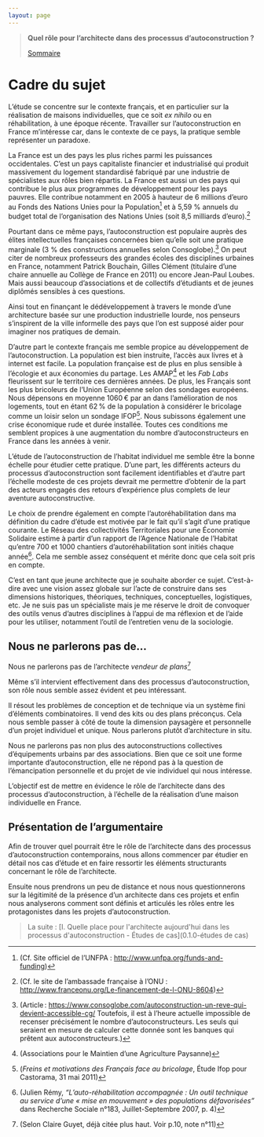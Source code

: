 ```yaml
---
layout: page
---
```

> **Quel rôle pour l’architecte dans des processus d’autoconstruction ?**
>
>[Sommaire](0.0-sommaire)

# Cadre du sujet

L’étude se concentre sur le contexte français, et en particulier sur la réalisation de maisons individuelles, que ce soit *ex nihilo* ou en réhabilitation, à une époque récente.
Travailler sur l’autoconstruction en France m’intéresse car, dans le contexte de ce pays, la pratique semble représenter un paradoxe.

La France est un des pays les plus riches parmi les puissances occidentales. C’est un pays capitaliste financier et industrialisé qui produit massivement du logement standardisé fabriqué par une industrie de spécialistes aux rôles bien répartis. La France est aussi un des pays qui contribue le plus aux programmes de développement pour les pays pauvres. Elle contribue notamment en 2005 à hauteur de 6 millions d’euro au Fonds des Nations Unies pour la Population[^1] et à 5,59 % annuels du budget total de l’organisation des Nations Unies (soit 8,5 milliards d’euro).[^2]

[^1]: (Cf. Site officiel de l’UNFPA : http://www.unfpa.org/funds-and-funding)

[^2]: (Cf. le site de l’ambassade française à l’ONU : http://www.franceonu.org/Le-financement-de-l-ONU-8604)

Pourtant dans ce même pays, l’autoconstruction est populaire auprès des élites intellectuelles françaises concernées bien qu’elle soit une pratique marginale (3 % des constructions annuelles selon Consoglobe).[^3] On peut citer de nombreux professeurs des grandes écoles des disciplines urbaines en France, notamment Patrick Bouchain, Gilles Clément (titulaire d’une chaire annuelle au Collège de France en 2011) ou encore Jean-Paul Loubes. Mais aussi beaucoup d’associations et de collectifs d’étudiants et de jeunes diplômés sensibles à ces questions.

[^3]: (Article : https://www.consoglobe.com/autoconstruction-un-reve-qui-devient-accessible-cg/ Toutefois, il est à l’heure actuelle impossible de recenser précisément le nombre d’autoconstructeurs. Les seuls qui seraient en mesure de calculer cette donnée sont les banques qui prêtent aux autoconstructeurs.)

Ainsi tout en finançant le dédéveloppement à travers le monde d’une architecture basée sur une production industrielle lourde, nos penseurs s’inspirent de la ville informelle des pays que l’on est supposé aider pour imaginer nos pratiques de demain.

D’autre part le contexte français me semble propice au développement de l’autoconstruction. La population est bien instruite, l’accès aux livres et à internet est facile. La population française est de plus en plus sensible à l’écologie et aux économies du partage. Les AMAP[^4] et les *Fab Labs* fleurissent sur le territoire ces dernières années. De plus, les Français sont les plus bricoleurs de l’Union Européenne selon des sondages européens. Nous dépensons en moyenne 1060 € par an dans l’amélioration de nos logements, tout en étant 62 % de la population à considérer le bricolage comme un loisir selon un sondage IFOP[^5]. Nous subissons également une crise économique rude et durée installée. Toutes ces conditions me semblent propices à une augmentation du nombre d’autoconstructeurs en France dans les années à venir.

[^4]: (Associations pour le Maintien d’une Agriculture Paysanne)

[^5]: (*Freins et motivations des Français face au bricolage*, Étude Ifop pour Castorama, 31 mai 2011)

L’étude de l’autoconstruction de l’habitat individuel me semble être la bonne échelle pour étudier cette pratique. D’une part, les différents acteurs du processus d’autoconstruction sont facilement identifiables et d’autre part l’échelle modeste de ces projets devrait me permettre d’obtenir de la part des acteurs engagés des retours d’expérience plus complets de leur aventure autoconstructive.

Le choix de prendre également en compte l’autoréhabilitation dans ma définition du cadre d’étude est motivée par le fait qu’il s’agit d’une pratique courante. Le Réseau des collectivités Territoriales pour une Économie Solidaire estime à partir d’un rapport de l’Agence Nationale de l’Habitat qu’entre 700 et 1000 chantiers d’autoréhabilitation sont initiés chaque année[^6]. Cela me semble assez conséquent et mérite donc que cela soit pris en compte.

[^6]: (Julien Rémy, *“L’auto-réhabilitation accompagnée : Un outil technique au service d’une « mise en mouvement » des populations défavorisées”* dans Recherche Sociale n°183, Juillet-Septembre 2007, p. 4)

C’est en tant que jeune architecte que je souhaite aborder ce sujet. C’est-à-dire avec une vision assez globale sur l’acte de construire dans ses dimensions historiques, théoriques, techniques, conceptuelles, logistiques, etc. Je ne suis pas un spécialiste mais je me réserve le droit de convoquer des outils venus d’autres disciplines à l’appui de ma réflexion et de l’aide pour les utiliser, notamment l’outil de l’entretien venu de la sociologie.

## Nous ne parlerons pas de…
Nous ne parlerons pas de l’architecte *vendeur de plans*[^7]

[^7]: (Selon Claire Guyet, déjà citée plus haut. Voir p.10, note n°11)

Même s’il intervient effectivement dans des processus d’autoconstruction, son rôle nous semble assez évident et peu intéressant.

Il résout les problèmes de conception et de technique via un système fini d’éléments combinatoires. Il vend des kits ou des plans préconçus. Cela nous semble passer à côté de toute la dimension paysagère et personnelle d’un projet individuel et unique. Nous parlerons plutôt d’architecture in situ.

Nous ne parlerons pas non plus des autoconstructions collectives d’équipements urbains par des associations. Bien que ce soit une forme importante d’autoconstruction, elle ne répond pas à la question de l’émancipation personnelle et du projet de vie individuel qui nous intéresse.

L’objectif est de mettre en évidence le rôle de l’architecte dans des processus d’autoconstruction, à l’échelle de la réalisation d’une maison individuelle en France.

## Présentation de l’argumentaire

Afin de trouver quel pourrait être le rôle de l’architecte dans des processus d’autoconstruction contemporains, nous allons commencer par étudier en détail nos cas d’étude et en faire ressortir les éléments structurants concernant le rôle de l’architecte.

Ensuite nous prendrons un peu de distance et nous nous questionnerons sur la légitimité de la présence d’un architecte dans ces projets et enfin nous analyserons comment sont définis et articulés les rôles entre les protagonistes dans les projets d’autoconstruction.

>La suite : [I. Quelle place pour l'architecte aujourd'hui dans les processus d'autoconstruction - Études de cas](0.1.0-études de cas)